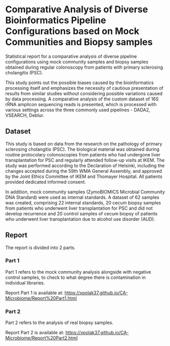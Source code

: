 #  Comparative Analysis of Diverse Bioinformatics Pipeline Configurations based on Mock Communities and Biopsy samples

Statistical report for a comparative analysis of diverse pipeline configurations using mock community samples and biopsy samples obtained during regular colonoscopy from patients with primary sclerosing cholangitis (PSC).

This study points out the possible biases caused by the bioinformatics processing itself and emphasizes the necessity of cautious presentation of results from similar studies without considering possible variations caused by data processing. A comparative analysis of the custom dataset of 16S rRNA amplicon sequencing reads is presented, which is processed with various settings across the three commonly used pipelines - DADA2, VSEARCH, Deblur.

## Dataset
This study is based on data from the research on the pathology of primary sclerosing cholangitis (PSC). The biological material was obtained during routine protocolary colonoscopies from patients who had undergone liver transplantation for PSC and regularly attended follow-up visits at IKEM. The study was performed according to the Declaration of Helsinki, including the changes accepted during the 59th WMA General Assembly, and approved by the Joint Ethics Committee of IKEM and Thomayer Hospital. All patients provided dedicated informed consent.

In addition, mock community samples (ZymoBIOMICS Microbial Community DNA Standard) were used as internal standards. A dataset of 62 samples was created, comprising 22 internal standards, 20 cecum biopsy samples from patients who underwent liver transplantation for PSC and did not develop recurrence and 20 control samples of cecum biopsy of patients who underwent liver transplantation due to alcohol use disorder (AUD).

## Report
The report is divided into 2 parts. 

### Part 1
Part 1 refers to the mock community analysis alongside with negative control samples, to check to what degree there is contamination in individual libraries.

Report Part 1 is available at: https://xpolak37.github.io/CA-Microbiome/Report%20Part1.html

### Part 2
Part 2 refers to the analysis of real biopsy samples.

Report Part 2 is available at: https://xpolak37.github.io/CA-Microbiome/Report%20Part2.html

